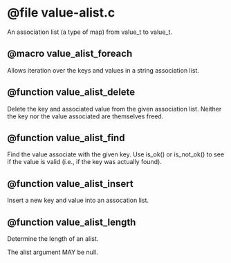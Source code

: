 # @file value-alist.c

An association list (a type of map) from value_t to value_t.
 
## @macro value_alist_foreach

Allows iteration over the keys and values in a string association
list.
 
## @function value_alist_delete

Delete the key and associated value from the given association
list. Neither the key nor the value associated are themselves
freed.
 
## @function value_alist_find

Find the value associate with the given key. Use is_ok() or
is_not_ok() to see if the value is valid (i.e., if the key was
actually found).
 
## @function value_alist_insert

Insert a new key and value into an assocation list.
 
## @function value_alist_length

Determine the length of an alist.

The alist argument MAY be null.
 
